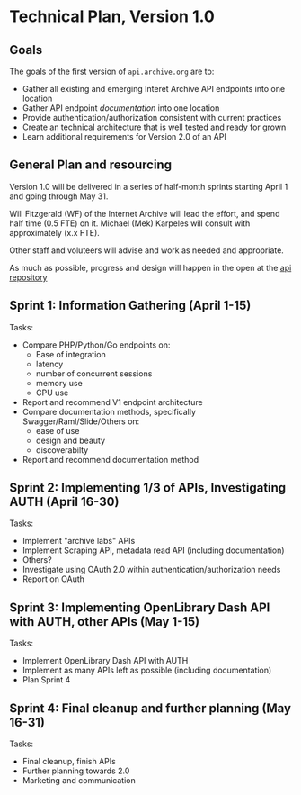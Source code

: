 # Technical Plan, Version 1.0 #

## Goals

The goals of the first version of `api.archive.org` are to:

- Gather all existing and emerging Interet Archive API endpoints into one location
- Gather API endpoint _documentation_ into one location
- Provide authentication/authorization consistent with current practices
- Create an technical architecture that is well tested and ready for grown
- Learn additional requirements for Version 2.0 of an API

## General Plan and resourcing

Version 1.0 will be delivered in a series of half-month sprints starting 
April 1 and going through May 31.

Will Fitzgerald (WF) of the Internet Archive will lead the effort, and spend half
time (0.5 FTE) on it. Michael (Mek) Karpeles will consult with approximately 
(x.x FTE). 

Other staff and voluteers will advise and work as needed and appropriate.

As much as possible, progress and design will happen in the open at the [api repository](ttps://github.com/ArchiveLabs/api.archive.org/)

## Sprint 1: Information Gathering (April 1-15)

Tasks:

- Compare PHP/Python/Go endpoints on:
  - Ease of integration
  - latency
  - number of concurrent sessions
  - memory use
  - CPU use
- Report and recommend V1 endpoint architecture
- Compare documentation methods, specifically Swagger/Raml/Slide/Others on:
  - ease of use
  - design and beauty
  - discoverabilty
- Report and recommend documentation method
  
## Sprint 2: Implementing 1/3 of APIs, Investigating AUTH (April 16-30)

Tasks:

- Implement "archive labs" APIs
- Implement Scraping API, metadata read API (including documentation)
- Others?
- Investigate using OAuth 2.0 within authentication/authorization needs
- Report on OAuth

## Sprint 3: Implementing OpenLibrary Dash API with AUTH, other APIs (May 1-15)

Tasks:

- Implement OpenLibrary Dash API with AUTH
- Implement as many APIs left as possible (including documentation)
- Plan Sprint 4

## Sprint 4: Final cleanup and further planning (May 16-31)

Tasks:
 - Final cleanup, finish APIs
 - Further planning towards 2.0
 - Marketing and communication


